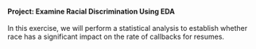 <b>Project: Examine Racial Discrimination Using EDA</b>
<br>
<br>
In this exercise, we will perform a statistical analysis to establish whether race has a 
significant impact on the rate of callbacks for resumes.
